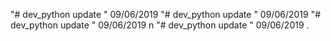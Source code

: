 "# dev_python update " 09/06/2019 
"# dev_python update " 09/06/2019 
"# dev_python update " 09/06/2019 n 
"# dev_python update " 09/06/2019 . 
